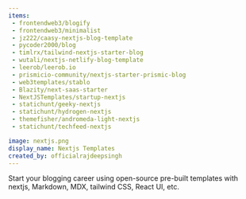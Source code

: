 ```yaml
---
items:
 - frontendweb3/blogify
 - frontendweb3/minimalist
 - jz222/caasy-nextjs-blog-template
 - pycoder2000/blog
 - timlrx/tailwind-nextjs-starter-blog
 - wutali/nextjs-netlify-blog-template
 - leerob/leerob.io
 - prismicio-community/nextjs-starter-prismic-blog
 - web3templates/stablo
 - Blazity/next-saas-starter
 - NextJSTemplates/startup-nextjs
 - statichunt/geeky-nextjs
 - statichunt/hydrogen-nextjs
 - themefisher/andromeda-light-nextjs
 - statichunt/techfeed-nextjs

image: nextjs.png
display_name: Nextjs Templates
created_by: officialrajdeepsingh
---
```

Start your blogging career using open-source pre-built templates with nextjs, Markdown, MDX, tailwind CSS, React UI, etc.
